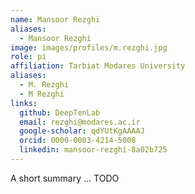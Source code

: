 ```yaml
---
name: Mansoor Rezghi
aliases:
  - Mansoor Rezghi
image: images/profiles/m.rezghi.jpg
role: pi
affiliation: Tarbiat Modares University
aliases:
  - M. Rezghi
  - M Rezghi
links:
  github: DeepTenLab
  email: rezghi@modares.ac.ir
  google-scholar: qdYUtKgAAAAJ
  orcid: 0000-0003-4214-5008
  linkedin: mansoor-rezghi-8a02b725
---
```


A short summary ... TODO
